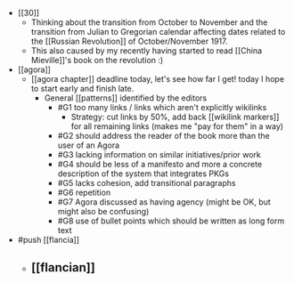 - [[30]]
  - Thinking about the transition from October to November and the transition from Julian to Gregorian calendar affecting dates related to the [[Russian Revolution]] of October/November 1917.
  - This also caused by my recently having started to read [[China Mieville]]'s book on the revolution :)
- [[agora]]
  - [[agora chapter]] deadline today, let's see how far I get! today I hope to start early and finish late.
    - General [[patterns]] identified by the editors
      - #G1 too many links / links which aren't explicitly wikilinks
        - Strategy: cut links by 50%, add back [[wikilink markers]] for all remaining links (makes me "pay for them" in a way)
      - #G2 should address the reader of the book more than the user of an Agora
      - #G3 lacking information on similar initiatives/prior work
      - #G4 should be less of a manifesto and more a concrete description of the system that integrates PKGs
      - #G5 lacks cohesion, add transitional paragraphs
      - #G6 repetition
      - #G7 Agora discussed as having agency (might be OK, but might also be confusing)
      - #G8 use of bullet points which should be written as long form text
- #push [[flancia]]
  - [[flancian]]
    - 

